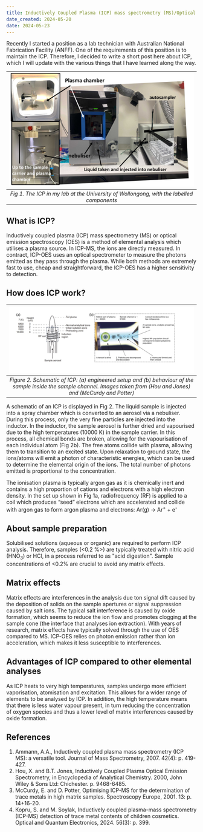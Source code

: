 ```yaml
---
title: Inductively Coupled Plasma (ICP) mass spectrometry (MS)/Optical emission spectroscopy (OES)
date_created: 2024-05-20
date: 2024-05-23
---
```

Recently I started a position as a lab technician with Australian National Fabrication Facility (ANFF). One of the requirements of this position is to maintain the ICP. Therefore, I decided to write a short post here about ICP, which I will update with the various things that I have learned along the way. 

|![](./img/icp-fig-2.jpg)|
|:---:|
|*Fig 1. The ICP in my lab at the University of Wollongong, with the labelled components*|

## What is ICP?
Inductively coupled plasma (ICP) mass spectrometry (MS) or optical emission spectroscopy (OES) is a method of elemental analysis which utilises a plasma source. In ICP-MS, the ions are directly measured. In contract, ICP-OES uses an optical spectrometer to measure the photons emitted as they pass through the plasma. While both methods are extremely fast to use, cheap and straightforward, the ICP-OES has a higher sensitivity to detection. 

## How does ICP work?


| ![Schematic of ICP](./img/fig1-icp.jpeg)|
|:---:|
|*Figure 2. Schematic of ICP: (a) engineered setup and (b) behaviour of the sample inside the sample channel. Images taken from (Hou and Jones) and (McCurdy and Potter)* |


A schematic of an ICP is displayed in Fig 2. The liquid sample is injected into a spray chamber which is converted to an aerosol via a nebuliser. During this process, only the very fine particles are injected into the inductor. In the inductor, the sample aerosol is further dried and vapourised due to the high temperatures (10000 K) in the sample carrier. In this process, all chemical bonds are broken, allowing for the vapourisation of each individual atom (Fig 2b). The free atoms collide with plasma, allowing them to transition to an excited state. Upon relaxation to ground state, the ions/atoms will emit a photon of characteristic energies, which can be used to determine the elemental origin of the ions. The total number of photons emitted is proportional to the concentration.

The ionisation plasma is typically argon gas as it is chemically inert and contains a high proportion of cations and electrons with a high electron density. In the set up shown in Fig 1a, radiofrequency (RF) is applied to a coil which produces “seed” electrons which are accelerated and collide with argon gas to form argon plasma and electrons:
                        Ar(g) → Ar<sup>+</sup> + e<sup>-</sup>

## About sample preparation
Solubilised solutions (aqueous or organic) are required to perform ICP analysis. Therefore, samples (<0.2 %>) are typically treated with nitric acid (HNO<sub>3</sub>) or HCl, in a process referred to as "acid digestion".  Sample concentrations of <0.2% are crucial to avoid any matrix effects.

## Matrix effects
Matrix effects are interferences in the analysis due ton signal dift caused by the deposition of solids on the sample apertures or signal suppression caused by salt ions. The typical salt interference is caused by oxide formation, which seems to reduce the ion flow and promotes clogging at the sample cone (the interface that analyses ion extraction). With years of research, matrix effects have typically solved through the use of OES compared to MS. ICP-OES relies on photon emission rather than ion acceleration, which makes it less susceptible to interferences. 

## Advantages of ICP compared to other elemental analyses
As ICP heats to very high temperatures, samples undergo more efficient vaporisation, atomisation and excitation. This allows for a wider range of elements to be analysed by ICP. In addition, the high temperature means that there is less water vapour present, in turn reducing the concentration of oxygen species and thus a lower level of matrix interferences caused by oxide formation. 


## References
1.	Ammann, A.A., Inductively coupled plasma mass spectrometry (ICP MS): a versatile tool. Journal of Mass Spectrometry, 2007. 42(4): p. 419-427.<br/>
2.	Hou, X. and B.T. Jones, Inductively Coupled Plasma Optical Emission Spectrometry, in Encyclopedia of Analytical Chemistry. 2000, John Wiley & Sons Ltd: Chichester. p. 9468-6485.<br/>
3. McCurdy, E. and D. Potter, Optimising ICP-MS for the determination of trace metals in high matrix samples. Spectroscopy Europe, 2001. 13: p. 14+16-20.<br/>
4. Kopru, S. and M. Soylak, Inductively coupled plasma-mass spectrometry (ICP-MS) detection of trace metal contents of children cosmetics. Optical and Quantum Electronics, 2024. 56(3): p. 399.

